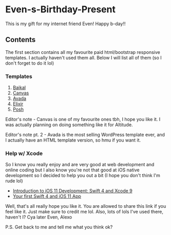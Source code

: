# Even-s-Birthday-Present

This is my gift for my internet friend Even! Happy b-day!!

## Contents

The first section contains all my favourite paid html/bootstrap responsive templates. I actually haven't used them all. Below I will list all of 
them (so I don't forget to do it lol)

### Templates

1. [Baikal](http://demo.themewagon.com/preview/bootstrap-4-startup-small-business-website-template)
2. [Canvas](https://themeforest.net/item/canvas-the-multipurpose-html5-template/9228123?s_rank=1) 
3. [Avada](https://avada.theme-fusion.com/)
4. [Elixir](https://themewagon.com/themes/elixir-elegant-html5-bootstrap-template-consultancy-agency-website/)
5. [Posh](https://themewagon.com/themes/posh-html5-bootstrap-4-template/)

Editor's note - Canvas is one of my favourite ones tbh, I hope you like it. I was actually planning on doing something like it for Altitude.

Editor's note pt. 2 - Avada is the most selling WordPress template ever, and I actually have an HTML template version, so hmu if you want it.
### Help w/ Xcode

So I know you really enjoy and are very good at web development and online coding but I also know you're not that good at iOS native development so I decided to help you out a bit (I hope you don't think I'm rude lol)

- [Introduction to iOS 11 Development: Swift 4 and Xcode 9](https://www.udemy.com/ios11development/)
- [Your first Swift 4 and iOS 11 App](https://www.raywenderlich.com/3990-your-first-swift-4-ios-11-app/lessons/1)

Well, that's all really hope you like it. You are allowed to share this link if you feel like it. Just make sure to credit me lol. Also, lots of lols I've used there, haven't I?
Cya later Even,
Alexo

P.S. Get back to me and tell me what you think ok?
